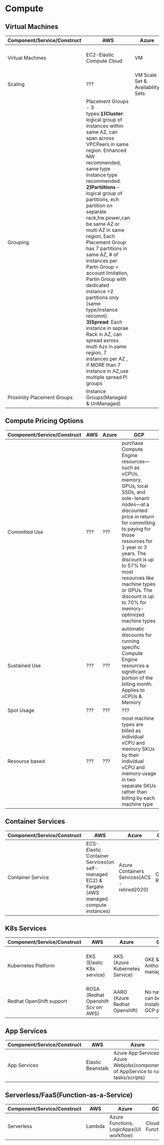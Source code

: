 # Compute 


## Virtual Machines
| Component/Service/Construct| AWS | Azure | GCP |
|----------------------------|-----|-------|-----|
| Virtual Machines| EC2-Elastic Compute Cloud | VM | GCE-Google Cloud Engine |
| Scaling| ??? | VM Scale Set & Availability Sets | ??? | ???|
| Grouping | Placement Groups - 3 types:**1)Cluster**: logical group of instances within same AZ, can span across VPCPeers in same region. Enhanced NW recommended, same type Instance type recommended.  **2)Partiitions** – logical group of partitions, ech partition on separate rack,hw.power,can be same AZ or multi AZ in same region, Each Placement Group has 7 partitions in same AZ, # of instances per Partn Group = account limitation, Partin Group with dedicated instance =2 partitions only (same type/instance recomm). **3)Spread**: Each instance in seprae Rack in AZ, can spread axross multi Azs in same region, 7 instances per AZ , if MORE than 7 instance in AZ,use multiple spread Pl groups
 | Proximity Placement Groups | Instance Groups(Managed & UnManaged)| 


## Compute Pricing Options   
| Component/Service/Construct| AWS | Azure | GCP |
|----------------------------|-----|-------|-----|
| Committed Use| ??? | ??? | purchase Compute Engine resources—such as vCPUs, memory, GPUs, local SSDs, and sole-tenant nodes—at a discounted price in return for committing to paying for those resources for 1 year or 3 years. The discount is up to 57% for most resources like machine types or GPUs. The discount is up to 70% for memory-optimized machine types |
| Sustained Use| ??? | ??? | automatic discounts for running specific Compute Engine resources a significant portion of the billing month. Applies to vCPUs & Memory |
| Spot Usage| ??? | ??? | ??? |
| Resource based | ??? | ??? | most machine types are billed as individual vCPU and memory SKUs by their individual vCPU and memory usage in two separate SKUs rather than billing by each machine type|


## Container Services
| Component/Service/Construct| AWS | Azure | GCP |
|----------------------------|-----|-------|-----|
| Container Service| ECS-Elastic Container Services(on self-managed EC2) & Fargate (AWS managed compute instances)| Azure Containers Services(ACS -retired2020) | Cloud Run| 


## K8s Services
| Component/Service/Construct| AWS | Azure | GCP | IBM |
|----------------------------|-----|-------|-----|-----|
| Kubernetes Platform| EKS (Elastic K8s service) | AKS (Azure Kubernetes Service) | GKE & Anthos(secure managed K8s)| IBM Cloud K8s Service & ROKS(Redhat OpenShift K8s)|
| Redhat OpenShift support | ROSA (Redhat Openshift Scv on AWS)| AARO (Azure Redhat Openshift) | No native svc, can be installed on GCP platform| ROKS(Redhat OpenShift K8s)|

## App Services
| Component/Service/Construct| AWS | Azure | GCP |
|----------------------------|-----|-------|-----|
| App Services| Elastic Beanstalk | Azure App Services, Azure Webjobs(component of AppService to run tasks/scripts) | App Engine |


## Serverless/FaaS(Function-as-a-Service)
| Component/Service/Construct| AWS | Azure | GCP | IBM |
|----------------------------|-----|-------|-----|-----|
| Serverless| Lambda | Azure Functions, LogicApps(UI workflow)  | Cloud Functions |


